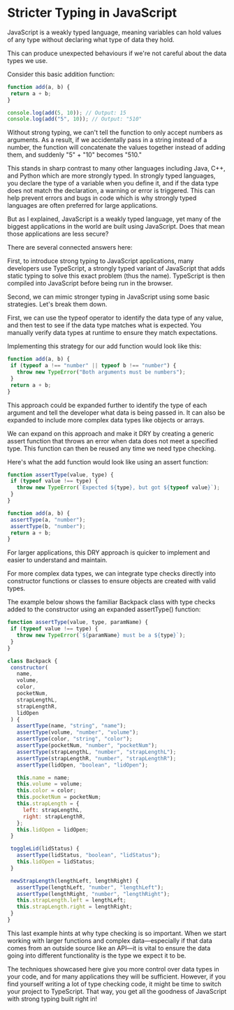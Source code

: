 # Stricter Typing in JavaScript

JavaScript is a weakly typed language, meaning variables can hold values of any type without declaring what type of data they hold.

This can produce unexpected behaviours if we're not careful about the data types we use.

Consider this basic addition function:

```js
function add(a, b) {
 return a + b;
}

console.log(add(5, 10)); // Output: 15
console.log(add("5", 10)); // Output: "510"
```

Without strong typing, we can't tell the function to only accept numbers as arguments. As a result, if we accidentally pass in a string instead of a number, the function will concatenate the values together instead of adding them, and suddenly "5" + "10" becomes "510."

This stands in sharp contrast to many other languages including Java, C++, and Python which are more strongly typed. In strongly typed languages, you declare the type of a variable when you define it, and if the data type does not match the declaration, a warning or error is triggered. This can help prevent errors and bugs in code which is why strongly typed languages are often preferred for large applications.

But as I explained, JavaScript is a weakly typed language, yet many of the biggest applications in the world are built using JavaScript. Does that mean those applications are less secure?

There are several connected answers here:

First, to introduce strong typing to JavaScript applications, many developers use TypeScript, a strongly typed variant of JavaScript that adds static typing to solve this exact problem (thus the name). TypeScript is then compiled into JavaScript before being run in the browser.

Second, we can mimic stronger typing in JavaScript using some basic strategies. Let's break them down.

First, we can use the typeof operator to identify the data type of any value, and then test to see if the data type matches what is expected. You manually verify data types at runtime to ensure they match expectations.

Implementing this strategy for our add function would look like this:

```js
function add(a, b) {
 if (typeof a !== "number" || typeof b !== "number") {
   throw new TypeError("Both arguments must be numbers");
 }
 return a + b;
}
```

This approach could be expanded further to identify the type of each argument and tell the developer what data is being passed in. It can also be expanded to include more complex data types like objects or arrays.

We can expand on this approach and make it DRY by creating a generic assert function that throws an error when data does not meet a specified type. This function can then be reused any time we need type checking.

Here's what the add function would look like using an assert function:

```js
function assertType(value, type) {
 if (typeof value !== type) {
   throw new TypeError(`Expected ${type}, but got ${typeof value}`);
 }
}

function add(a, b) {
 assertType(a, "number");
 assertType(b, "number");
 return a + b;
}
```

For larger applications, this DRY approach is quicker to implement and easier to understand and maintain.

For more complex data types, we can integrate type checks directly into constructor functions or classes to ensure objects are created with valid types.

The example below shows the familiar Backpack class with type checks added to the constructor using an expanded assertType() function:

```js
function assertType(value, type, paramName) {
 if (typeof value !== type) {
   throw new TypeError(`${paramName} must be a ${type}`);
 }
}

class Backpack {
 constructor(
   name,
   volume,
   color,
   pocketNum,
   strapLengthL,
   strapLengthR,
   lidOpen
 ) {
   assertType(name, "string", "name");
   assertType(volume, "number", "volume");
   assertType(color, "string", "color");
   assertType(pocketNum, "number", "pocketNum");
   assertType(strapLengthL, "number", "strapLengthL");
   assertType(strapLengthR, "number", "strapLengthR");
   assertType(lidOpen, "boolean", "lidOpen");

   this.name = name;
   this.volume = volume;
   this.color = color;
   this.pocketNum = pocketNum;
   this.strapLength = {
     left: strapLengthL,
     right: strapLengthR,
   };
   this.lidOpen = lidOpen;
 }

 toggleLid(lidStatus) {
   assertType(lidStatus, "boolean", "lidStatus");
   this.lidOpen = lidStatus;
 }

 newStrapLength(lengthLeft, lengthRight) {
   assertType(lengthLeft, "number", "lengthLeft");
   assertType(lengthRight, "number", "lengthRight");
   this.strapLength.left = lengthLeft;
   this.strapLength.right = lengthRight;
 }
}
```

This last example hints at why type checking is so important. When we start working with larger functions and complex data—especially if that data comes from an outside source like an API—it is vital to ensure the data going into different functionality is the type we expect it to be.

The techniques showcased here give you more control over data types in your code, and for many applications they will be sufficient. However, if you find yourself writing a lot of type checking code, it might be time to switch your project to TypeScript. That way, you get all the goodness of JavaScript with strong typing built right in!